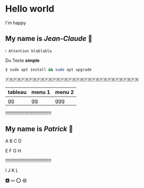# Hello world

I'm happy

## My name is *Jean-Claude* 🐐

    ℹ️ Attention blablabla

Du Texte **simple**

```bash
$ sudo apt install && sudo apt upgrade
```

🇫🇷🇫🇷🇫🇷🇫🇷🇫🇷🇫🇷🇫🇷🇫🇷🇫🇷🇫🇷🇫🇷🇫🇷🇫🇷🇫🇷🇫🇷🇫🇷🇫🇷

__tableau__ | __menu 1__ | __menu 2__
-|-|-
gg|gg|ggg

!!!!!!!!!!!!!!!!!!!!!!!!!!!!!!!!!!!!

## My name is *Patrick* 🐍

A B C D

E F G H

!!!!!!!!!!!!!!!!!!!!!!!!!!!!!!!!!!!!

I J K L

🅰️ 💤 ⭕ 😄

